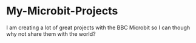 # My-Microbit-Projects
I am creating a lot of great projects with the BBC Microbit so I can though why not share them with the world?
